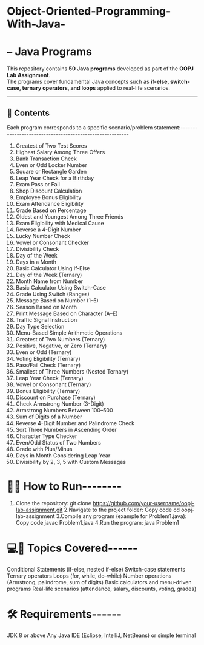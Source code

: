 # Object-Oriented-Programming-With-Java-
# – Java Programs

This repository contains **50 Java programs** developed as part of the **OOPJ Lab Assignment**.  
The programs cover fundamental Java concepts such as **if-else, switch-case, ternary operators, and loops** applied to real-life scenarios.

---
## 📂 Contents
Each program corresponds to a specific scenario/problem statement:---------------------------------------------------------

1. Greatest of Two Test Scores  
2. Highest Salary Among Three Offers  
3. Bank Transaction Check  
4. Even or Odd Locker Number  
5. Square or Rectangle Garden  
6. Leap Year Check for a Birthday  
7. Exam Pass or Fail  
8. Shop Discount Calculation  
9. Employee Bonus Eligibility  
10. Exam Attendance Eligibility  
11. Grade Based on Percentage  
12. Oldest and Youngest Among Three Friends  
13. Exam Eligibility with Medical Cause  
14. Reverse a 4-Digit Number  
15. Lucky Number Check  
16. Vowel or Consonant Checker  
17. Divisibility Check  
18. Day of the Week  
19. Days in a Month  
20. Basic Calculator Using If-Else  
21. Day of the Week (Ternary)  
22. Month Name from Number  
23. Basic Calculator Using Switch-Case  
24. Grade Using Switch (Ranges)  
25. Message Based on Number (1–5)  
26. Season Based on Month  
27. Print Message Based on Character (A–E)  
28. Traffic Signal Instruction  
29. Day Type Selection  
30. Menu-Based Simple Arithmetic Operations  
31. Greatest of Two Numbers (Ternary)  
32. Positive, Negative, or Zero (Ternary)  
33. Even or Odd (Ternary)  
34. Voting Eligibility (Ternary)  
35. Pass/Fail Check (Ternary)  
36. Smallest of Three Numbers (Nested Ternary)  
37. Leap Year Check (Ternary)  
38. Vowel or Consonant (Ternary)  
39. Bonus Eligibility (Ternary)  
40. Discount on Purchase (Ternary)  
41. Check Armstrong Number (3-Digit)  
42. Armstrong Numbers Between 100–500  
43. Sum of Digits of a Number  
44. Reverse 4-Digit Number and Palindrome Check  
45. Sort Three Numbers in Ascending Order  
46. Character Type Checker  
47. Even/Odd Status of Two Numbers  
48. Grade with Plus/Minus  
49. Days in Month Considering Leap Year  
50. Divisibility by 2, 3, 5 with Custom Messages  

# 🏅🚀 How to Run--------
1. Clone the repository:
   git clone https://github.com/your-username/oopj-lab-assignment.git 
2.Navigate to the project folder:
Copy code
cd oopj-lab-assignment
3.Compile any program (example for Problem1.java):
Copy code
javac Problem1.java
4.Run the program:
java Problem1

# 💻📒 Topics Covered------
Conditional Statements (if-else, nested if-else)
Switch-case statements
Ternary operators
Loops (for, while, do-while)
Number operations (Armstrong, palindrome, sum of digits)
Basic calculators and menu-driven programs
Real-life scenarios (attendance, salary, discounts, voting, grades)

# 🛠 Requirements------
JDK 8 or above
Any Java IDE (Eclipse, IntelliJ, NetBeans) or simple terminal
